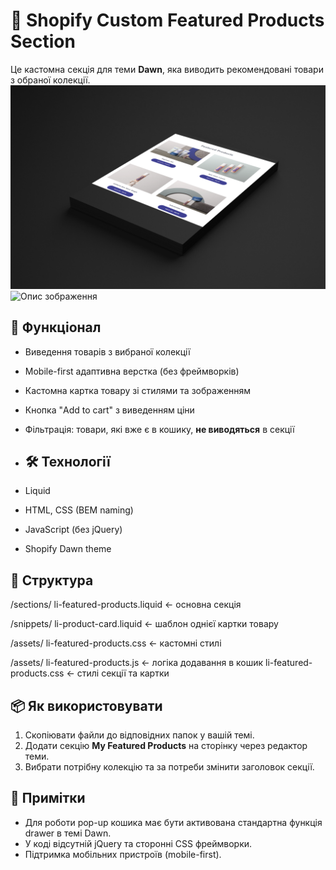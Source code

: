 # 🎯 Shopify Custom Featured Products Section
Це кастомна секція для теми **Dawn**, яка виводить рекомендовані товари з обраної колекції.
![Опис зображення](assets-img/img-02.png)
![Опис зображення](assets-img/img-01.png)


## 🚀 Функціонал

- Виведення товарів з вибраної колекції
- Mobile-first адаптивна верстка (без фреймворків)
- Кастомна картка товару зі стилями та зображенням
- Кнопка "Add to cart" з виведенням ціни
- Фільтрація: товари, які вже є в кошику, **не виводяться** в секції

- ## 🛠️ Технології

- Liquid
- HTML, CSS (BEM naming)
- JavaScript (без jQuery)
- Shopify Dawn theme

## 🔧 Структура
/sections/ li-featured-products.liquid ← основна секція

/snippets/ li-product-card.liquid ← шаблон однієї картки товару

/assets/ li-featured-products.css ← кастомні стилі

/assets/ li-featured-products.js ← логіка додавання в кошик li-featured-products.css ← стилі секції та картки


## 📦 Як використовувати

1. Скопіювати файли до відповідних папок у вашій темі.
2. Додати секцію **My Featured Products** на сторінку через редактор теми.
3. Вибрати потрібну колекцію та за потреби змінити заголовок секції.


## 🧪 Примітки

- Для роботи pop-up кошика має бути активована стандартна функція drawer в темі Dawn.
- У коді відсутній jQuery та сторонні CSS фреймворки.
- Підтримка мобільних пристроїв (mobile-first).
